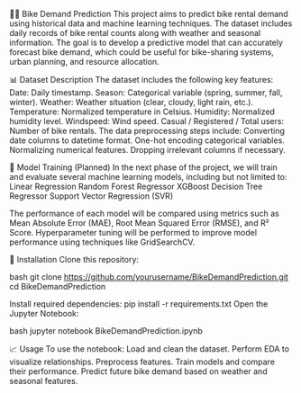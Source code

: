 🚴‍♂️ Bike Demand Prediction
This project aims to predict bike rental demand using historical data and machine learning techniques. The dataset includes daily records of bike rental counts along with weather and seasonal information. The goal is to develop a predictive model that can accurately forecast bike demand, which could be useful for bike-sharing systems, urban planning, and resource allocation.

📊 Dataset Description
The dataset includes the following key features:
Date: Daily timestamp.
Season: Categorical variable (spring, summer, fall, winter).
Weather: Weather situation (clear, cloudy, light rain, etc.).
Temperature: Normalized temperature in Celsius.
Humidity: Normalized humidity level.
Windspeed: Wind speed.
Casual / Registered / Total users: Number of bike rentals.
The data preprocessing steps include:
Converting date columns to datetime format.
One-hot encoding categorical variables.
Normalizing numerical features.
Dropping irrelevant columns if necessary.

🧠 Model Training (Planned)
In the next phase of the project, we will train and evaluate several machine learning models, including but not limited to:
Linear Regression
Random Forest Regressor
XGBoost
Decision Tree Regressor
Support Vector Regression (SVR)

The performance of each model will be compared using metrics such as Mean Absolute Error (MAE), Root Mean Squared Error (RMSE), and R² Score. Hyperparameter tuning will be performed to improve model performance using techniques like GridSearchCV.

🔧 Installation
Clone this repository:

bash
git clone https://github.com/yourusername/BikeDemandPrediction.git
cd BikeDemandPrediction

Install required dependencies:
pip install -r requirements.txt
Open the Jupyter Notebook:

bash
jupyter notebook BikeDemandPrediction.ipynb

📈 Usage
To use the notebook:
Load and clean the dataset.
Perform EDA to visualize relationships.
Preprocess features.
Train models and compare their performance.
Predict future bike demand based on weather and seasonal features.
